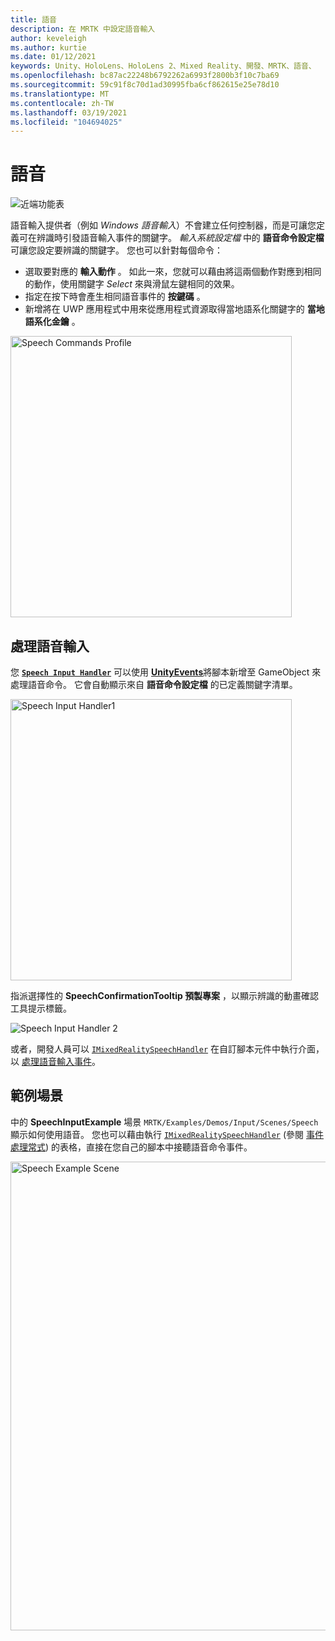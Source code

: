 ```yaml
---
title: 語音
description: 在 MRTK 中設定語音輸入
author: keveleigh
ms.author: kurtie
ms.date: 01/12/2021
keywords: Unity、HoloLens、HoloLens 2、Mixed Reality、開發、MRTK、語音、
ms.openlocfilehash: bc87ac22248b6792262a6993f2800b3f10c7ba69
ms.sourcegitcommit: 59c91f8c70d1ad30995fba6cf862615e25e78d10
ms.translationtype: MT
ms.contentlocale: zh-TW
ms.lasthandoff: 03/19/2021
ms.locfileid: "104694025"
---
```

# <a name="speech"></a>語音

![近端功能表](../images/input/MRTK_Input_Speech.png)

語音輸入提供者（例如 *Windows 語音輸入*）不會建立任何控制器，而是可讓您定義可在辨識時引發語音輸入事件的關鍵字。 *輸入系統設定檔* 中的 **語音命令設定檔** 可讓您設定要辨識的關鍵字。 您也可以針對每個命令：

- 選取要對應的 **輸入動作** 。 如此一來，您就可以藉由將這兩個動作對應到相同的動作，使用關鍵字 *Select* 來與滑鼠左鍵相同的效果。
- 指定在按下時會產生相同語音事件的 **按鍵碼** 。
- 新增將在 UWP 應用程式中用來從應用程式資源取得當地語系化關鍵字的 **當地語系化金鑰** 。

<img src="../images/input/SpeechCommandsProfile.png" width="450px" alt="Speech Commands Profile">

## <a name="handling-speech-input"></a>處理語音輸入

您 [**`Speech Input Handler`**](xref:Microsoft.MixedReality.Toolkit.Input.SpeechInputHandler) 可以使用 [**UnityEvents**](https://docs.unity3d.com/Manual/UnityEvents.html)將腳本新增至 GameObject 來處理語音命令。 它會自動顯示來自 **語音命令設定檔** 的已定義關鍵字清單。

<img src="../images/input/SpeechCommands_SpeechInputHandler1.png" width="450px" alt="Speech Input Handler1">

指派選擇性的 **SpeechConfirmationTooltip 預製專案** ，以顯示辨識的動畫確認工具提示標籤。

<img src="../images/input/SpeechCommands_SpeechInputHandler2.png" alt="Speech Input Handler 2">

或者，開發人員可以 [`IMixedRealitySpeechHandler`](xref:Microsoft.MixedReality.Toolkit.Input.IMixedRealitySpeechHandler) 在自訂腳本元件中執行介面，以 [處理語音輸入事件](InputEvents.md#input-event-interface-example)。

## <a name="example-scene"></a>範例場景

中的 **SpeechInputExample** 場景 `MRTK/Examples/Demos/Input/Scenes/Speech` 顯示如何使用語音。 您也可以藉由執行 [`IMixedRealitySpeechHandler`](xref:Microsoft.MixedReality.Toolkit.Input.IMixedRealitySpeechHandler) (參閱 [事件處理常式](InputEvents.md)) 的表格，直接在您自己的腳本中接聽語音命令事件。

<img src="../images/input/SpeechExampleScene.png" width="750px" alt="Speech Example Scene">
